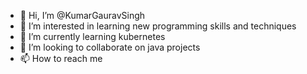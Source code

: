 - 👋 Hi, I’m @KumarGauravSingh
- 👀 I’m interested in learning new programming skills and techniques
- 🌱 I’m currently learning kubernetes
- 💞️ I’m looking to collaborate on java projects
- 📫 How to reach me 

<!---
KumarGauravSingh/KumarGauravSingh is a ✨ special ✨ repository because its `README.md` (this file) appears on your GitHub profile.
You can click the Preview link to take a look at your changes.
--->
